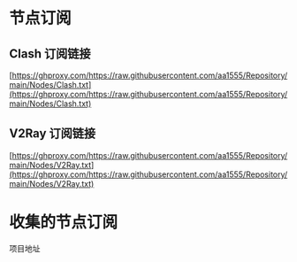 # 节点订阅

## Clash 订阅链接
[https://ghproxy.com/https://raw.githubusercontent.com/aa1555/Repository/main/Nodes/Clash.txt](https://ghproxy.com/https://raw.githubusercontent.com/aa1555/Repository/main/Nodes/Clash.txt)

## V2Ray 订阅链接
[https://ghproxy.com/https://raw.githubusercontent.com/aa1555/Repository/main/Nodes/V2Ray.txt](https://ghproxy.com/https://raw.githubusercontent.com/aa1555/Repository/main/Nodes/V2Ray.txt)

# 收集的节点订阅

项目地址
